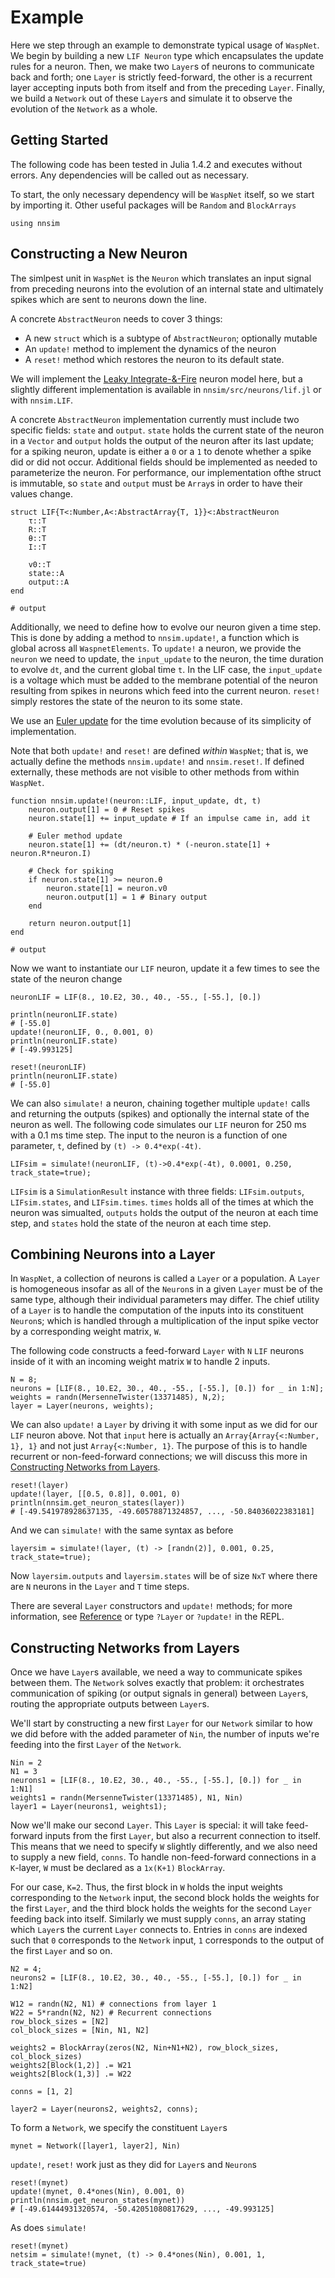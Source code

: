 # Example
Here we step through an example to demonstrate typical usage of `WaspNet`. We begin by building a new `LIF Neuron` type which encapsulates the update rules for a neuron. Then, we make two `Layer`s of neurons to communicate back and forth; one `Layer` is strictly feed-forward, the other is a recurrent layer accepting inputs both from itself and from the preceding `Layer`. Finally, we build a `Network` out of these `Layer`s and simulate it to observe the evolution of the `Network` as a whole.
## Getting Started
The following code has been tested in Julia 1.4.2 and executes without errors. Any dependencies will be called out as necessary. 

To start, the only necessary dependency will be `WaspNet` itself, so we start by importing it. Other useful packages will be `Random` and `BlockArrays`

```
using nnsim
```
## Constructing a New Neuron
The simlpest unit in `WaspNet` is the `Neuron` which translates an input signal from preceding neurons into the evolution of an internal state and ultimately spikes which are sent to neurons down the line.

A concrete `AbstractNeuron` needs to cover 3 things:
 - A new `struct` which is a subtype of `AbstractNeuron`; optionally mutable
 - An `update!` method to implement the dynamics of the neuron
 - A `reset!` method which restores the neuron to its default state.

We will implement the [Leaky Integrate-&-Fire](https://en.wikipedia.org/wiki/Biological_neuron_model#Leaky_integrate-and-fire) neuron model here, but a slightly different implementation is available in `nnsim/src/neurons/lif.jl` or with `nnsim.LIF`. 

A concrete `AbstractNeuron` implementation currently must include two specific fields: `state` and `output`. `state` holds the current state of the neuron in a `Vector` and `output` holds the output of the neuron after its last update; for a spiking neuron, update is either a `0` or a `1` to denote whether a spike did or did not occur. Additional fields should be implemented as needed to parameterize the neuron. For performance, our implementation ofthe struct is immutable, so `state` and `output` must be `Array`s in order to have their values change.
```
struct LIF{T<:Number,A<:AbstractArray{T, 1}}<:AbstractNeuron 
    τ::T
    R::T
    θ::T
    I::T

    v0::T
    state::A
    output::A
end

# output

```
Additionally, we need to define how to evolve our neuron given a time step. This is done by adding a method to `nnsim.update!`,  a function which is global across all `WaspnetElements`. To `update!` a neuron, we provide the `neuron` we need to update, the `input_update` to the neuron, the time duration to evolve `dt`, and the current global time `t`. In the LIF case, the `input_update` is a voltage which must be added to the membrane potential of the neuron resulting from spikes in neurons which feed into the current neuron. `reset!` simply restores the state of the neuron to its some state.

We use an [Euler update](https://en.wikipedia.org/wiki/Euler_method) for the time evolution because of its simplicity of implementation.

Note that both `update!` and `reset!` are defined *within* `WaspNet`; that is, we actually define the methods `nnsim.update!` and `nnsim.reset!`. If defined externally, these methods are not visible to other methods from within `WaspNet`.
```
function nnsim.update!(neuron::LIF, input_update, dt, t) 
    neuron.output[1] = 0 # Reset spikes
    neuron.state[1] += input_update # If an impulse came in, add it

    # Euler method update
    neuron.state[1] += (dt/neuron.τ) * (-neuron.state[1] + neuron.R*neuron.I)

    # Check for spiking
    if neuron.state[1] >= neuron.θ
        neuron.state[1] = neuron.v0
        neuron.output[1] = 1 # Binary output
    end

    return neuron.output[1] 
end

# output

```
Now we want to instantiate our `LIF` neuron, update it a few times to see the state of the neuron change
```
neuronLIF = LIF(8., 10.E2, 30., 40., -55., [-55.], [0.])

println(neuronLIF.state)
# [-55.0]
update!(neuronLIF, 0., 0.001, 0)
println(neuronLIF.state)
# [-49.993125]

reset!(neuronLIF)
println(neuronLIF.state)
# [-55.0]
```
We can also `simulate!` a neuron, chaining together multiple `update!` calls and returning the outputs (spikes) and optionally the internal state of the neuron as well. The following code simulates our `LIF` neuron for 250 ms with a 0.1 ms time step. The input to the neuron is a function of one parameter, `t`, defined by `(t) -> 0.4*exp(-4t)`.
```
LIFsim = simulate!(neuronLIF, (t)->0.4*exp(-4t), 0.0001, 0.250, track_state=true);
```
`LIFsim` is a `SimulationResult` instance with three fields: `LIFsim.outputs`, `LIFsim.states`, and `LIFsim.times`. `times` holds all of the times at which the neuron was simualted, `outputs` holds the output of the neuron at each time step, and `states` hold the state of the neuron at each time step.
## Combining Neurons into a Layer
In `WaspNet`, a collection of neurons is called a `Layer` or a population. A `Layer` is homogeneous insofar as all of the `Neuron`s in a given `Layer` must be of the same type, although their individual parameters may differ. The chief utility of a `Layer` is to handle the computation of the inputs into its constituent `Neuron`s; which is handled through a multiplication of the input spike vector by a corresponding weight matrix, `W`.

The following code constructs a feed-forward `Layer` with `N` `LIF` neurons inside of it with an incoming weight matrix `W` to handle 2 inputs. 
```
N = 8;
neurons = [LIF(8., 10.E2, 30., 40., -55., [-55.], [0.]) for _ in 1:N];
weights = randn(MersenneTwister(13371485), N,2);
layer = Layer(neurons, weights);
```
We can also `update!` a `Layer` by driving it with some input as we did for our `LIF` neuron above. Not that `input` here is actually an `Array{Array{<:Number, 1}, 1}` and not just `Array{<:Number, 1}`. The purpose of this is to handle recurrent or non-feed-forward connections; we will discuss this more in [Constructing Networks from Layers](@ref).
```
reset!(layer)
update!(layer, [[0.5, 0.8]], 0.001, 0)
println(nnsim.get_neuron_states(layer))
# [-49.541978928637135, -49.60578871324857, ..., -50.84036022383181]
```
And we can `simulate!` with the same syntax as before
```
layersim = simulate!(layer, (t) -> [randn(2)], 0.001, 0.25, track_state=true);
```
Now `layersim.outputs` and `layersim.states` will be of size `NxT` where there are `N` neurons in the `Layer` and `T` time steps.

There are several `Layer` constructors and `update!` methods; for more information, see [Reference](@ref) or type `?Layer` or `?update!` in the REPL.
## Constructing Networks from Layers
Once we have `Layer`s available, we need a way to communicate spikes between them. The `Network` solves exactly that problem: it orchestrates communication of spiking (or output signals in general) between `Layer`s, routing the appropriate outputs between `Layer`s. 

We'll start by constructing a new first `Layer` for our `Network` similar to how we did before with the added parameter of `Nin`, the number of inputs we're feeding into the first `Layer` of the `Network`.
```
Nin = 2
N1 = 3
neurons1 = [LIF(8., 10.E2, 30., 40., -55., [-55.], [0.]) for _ in 1:N1]
weights1 = randn(MersenneTwister(13371485), N1, Nin)
layer1 = Layer(neurons1, weights1);
```
Now we'll make our second `Layer`. This `Layer` is special: it will take feed-forward inputs from the first `Layer`, but also a recurrent connection to itself. This means that we need to specify `W` slightly differently, and we also need to supply a new field, `conns`. To handle non-feed-forward connections in a `K`-layer, `W` must be declared as a `1x(K+1)` `BlockArray`. 

For our case, `K=2`. Thus, the first block in `W` holds the input weights corresponding to the `Network` input, the second block holds the weights for the first `Layer`, and the third block holds the weights for the second `Layer` feeding back into itself. Similarly we must supply `conns`, an array stating which `Layer`s the current `Layer` connects to. Entries in `conns` are indexed such that `0` corresponds to the `Network` input, `1` corresponds to the output of the first `Layer` and so on. 
```
N2 = 4;
neurons2 = [LIF(8., 10.E2, 30., 40., -55., [-55.], [0.]) for _ in 1:N2]

W12 = randn(N2, N1) # connections from layer 1
W22 = 5*randn(N2, N2) # Recurrent connections
row_block_sizes = [N2]
col_block_sizes = [Nin, N1, N2]

weights2 = BlockArray(zeros(N2, Nin+N1+N2), row_block_sizes, col_block_sizes) 
weights2[Block(1,2)] .= W21
weights2[Block(1,3)] .= W22

conns = [1, 2]

layer2 = Layer(neurons2, weights2, conns);
```
To form a `Network`, we specify the constituent `Layer`s
```
mynet = Network([layer1, layer2], Nin)
```
`update!`, `reset!` work just as they did for `Layer`s and `Neuron`s
```
reset!(mynet)
update!(mynet, 0.4*ones(Nin), 0.001, 0)
println(nnsim.get_neuron_states(mynet))
# [-49.61444931320574, -50.42051080817629, ..., -49.993125]
```
As does `simulate!`
```
reset!(mynet)
netsim = simulate!(mynet, (t) -> 0.4*ones(Nin), 0.001, 1, track_state=true)
```